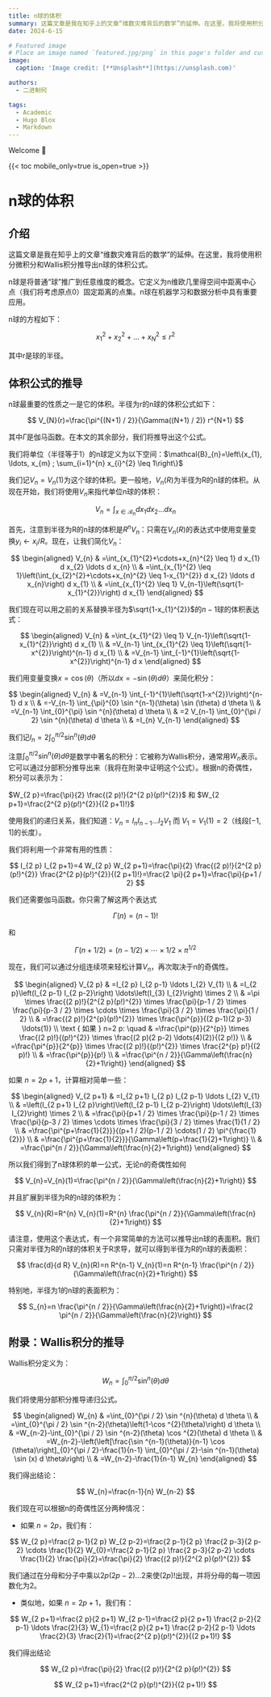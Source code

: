 ```yaml
---
title: n球的体积
summary: 这篇文章是我在知乎上的文章“维数灾难背后的数学”的延伸。在这里，我将使用积分微积分和Wallis积分推导出n球的体积公式。
date: 2024-6-15

# Featured image
# Place an image named `featured.jpg/png` in this page's folder and customize its options here.
image:
  caption: 'Image credit: [**Unsplash**](https://unsplash.com)'

authors:
  - 二进制何

tags:
  - Academic
  - Hugo Blox
  - Markdown
---
```


Welcome 👋

{{< toc mobile_only=true is_open=true >}}

# n球的体积

## 介绍

这篇文章是我在知乎上的文章“维数灾难背后的数学”的延伸。在这里，我将使用积分微积分和Wallis积分推导出n球的体积公式。

n球是将普通“球”推广到任意维度的概念。它定义为n维欧几里得空间中距离中心点（我们将考虑原点0）固定距离的点集。n球在机器学习和数据分析中具有重要应用。

n球的方程如下：

$$
x_{1}^{2}+x_{2}^{2}+\ldots+x_{N}^{2} \leq r^{2}
$$

其中r是球的半径。

## 体积公式的推导

n球最重要的性质之一是它的体积。半径为r的n球的体积公式如下：

$$
V_{N}(r)=\frac{\pi^{(N+1) / 2}}{\Gamma((N+1) / 2)} r^{N+1}
$$

其中$\Gamma$是伽马函数。在本文的其余部分，我们将推导出这个公式。

我们将单位（半径等于1）的n球定义为以下空间：$\mathcal{B}_{n}=\left\{x_{1}, \ldots, x_{m} ; \sum_{i=1}^{n} x_{i}^{2} \leq 1\right\}$

我们记$V_{n}=V_{n}(1)$为这个球的体积。更一般地，$V_{n}(R)$为半径为R的n球的体积。从现在开始，我们将使用$V_{n}$来指代单位n球的体积：

$$
V_{n}=\int_{x \in \mathcal{B}_{n}} d x_{1} d x_{2} \ldots d x_{n}
$$

首先，注意到半径为R的n球的体积是$R^{n} V_{n}$：只需在$V_{n}(R)$的表达式中使用变量变换$y_{i} \leftarrow x_{i} / R$。现在，让我们简化$V_{n}$：

$$
\begin{aligned}
V_{n} & =\int_{x_{1}^{2}+\cdots+x_{n}^{2} \leq 1} d x_{1} d x_{2} \ldots d x_{n} \\
& =\int_{x_{1}^{2} \leq 1}\left(\int_{x_{2}^{2}+\cdots+x_{n}^{2} \leq 1-x_{1}^{2}} d x_{2} \ldots d x_{n}\right) d x_{1} \\
& =\int_{x_{1}^{2} \leq 1} V_{n-1}\left(\sqrt{1-x_{1}^{2}}\right) d x_{1}
\end{aligned}
$$

我们现在可以用之前的关系替换半径为$\sqrt{1-x_{1}^{2}}$的$n-1$球的体积表达式：

$$
\begin{aligned}
V_{n} & =\int_{x_{1}^{2} \leq 1} V_{n-1}\left(\sqrt{1-x_{1}^{2}}\right) d x_{1} \\
& =V_{n-1} \int_{x_{1}^{2} \leq 1}\left(\sqrt{1-x^{2}}\right)^{n-1} d x_{1} \\
& =V_{n-1} \int_{-1}^{1}\left(\sqrt{1-x^{2}}\right)^{n-1} d x
\end{aligned}
$$

我们用变量变换$x=\cos (\theta)$（所以$d x=-\sin (\theta) d \theta$）来简化积分：

$$
\begin{aligned}
V_{n} & =V_{n-1} \int_{-1}^{1}\left(\sqrt{1-x^{2}}\right)^{n-1} d x \\
& =-V_{n-1} \int_{\pi}^{0} \sin ^{n-1}(\theta) \sin (\theta) d \theta \\
& =V_{n-1} \int_{0}^{\pi} \sin ^{n}(\theta) d \theta \\
& =2 V_{n-1} \int_{0}^{\pi / 2} \sin ^{n}(\theta) d \theta \\
& =I_{n} V_{n-1}
\end{aligned}
$$

我们记$I_{n}=2 \int_{0}^{\pi / 2} \sin ^{n}(\theta) d \theta$

注意$\int_{0}^{\pi / 2} \sin ^{n}(\theta) d \theta$是数学中著名的积分：它被称为Wallis积分，通常用$W_{n}$表示。它可以通过分部积分推导出来（我将在附录中证明这个公式）。根据n的奇偶性，积分可以表示为：

$W_{2 p}=\frac{\pi}{2} \frac{(2 p)!}{2^{2 p}(p!)^{2}}$ 和 $W_{2 p+1}=\frac{2^{2 p}(p!)^{2}}{(2 p+1)!}$

使用我们的递归关系，我们知道：$V_{n}=I_{n} I_{n-1} \ldots I_{2} V_{1}$ 而 $V_{1}=V_{1}(1)=2$（线段$[-1,1]$的长度）。

我们将利用一个非常有用的性质：

$$
I_{2 p} I_{2 p+1}=4 W_{2 p} W_{2 p+1}=\frac{\pi}{2} \frac{(2 p)!}{2^{2 p}(p!)^{2}} \frac{2^{2 p}(p!)^{2}}{(2 p+1)!}=\frac{2 \pi}{2 p+1}=\frac{\pi}{p+1 / 2}
$$

我们还需要伽马函数。你只需了解这两个表达式

$$
\Gamma(n)=(n-1)!
$$

和

$$
\Gamma(n+1 / 2)=(n-1 / 2) \times \cdots \times 1 / 2 \times \pi^{1 / 2}
$$

现在，我们可以通过分组连续项来轻松计算$V_{n}$，再次取决于n的奇偶性。

$$
\begin{aligned}
V_{2 p} & =I_{2 p} I_{2 p-1} \ldots I_{2} V_{1} \\
& =I_{2 p}\left(I_{2 p-1} I_{2 p-2}\right) \ldots\left(I_{3} I_{2}\right) \times 2 \\
& =\pi \times \frac{(2 p)!}{2^{2 p}(p!)^{2}} \times \frac{\pi}{p-1 / 2} \times \frac{\pi}{p-3 / 2} \times \cdots \times \frac{\pi}{3 / 2} \times \frac{\pi}{1 / 2} \\
& =\frac{(2 p)!}{2^{p}(p!)^{2}} \times \frac{\pi^{p}}{(2 p-1)(2 p-3) \ldots(1)} \\
\text { 如果 } n=2 p: \quad & =\frac{\pi^{p}}{2^{p}} \times \frac{(2 p)!}{(p!)^{2}} \times \frac{(2 p)(2 p-2) \ldots(4)(2)}{(2 p!)} \\
& =\frac{\pi^{p}}{2^{p}} \times \frac{(2 p)!}{(p!)^{2}} \times \frac{2^{p} p!}{(2 p)!} \\
& =\frac{\pi^{p}}{p!} \\
& =\frac{\pi^{n / 2}}{\Gamma\left(\frac{n}{2}+1\right)}
\end{aligned}
$$

如果 $n=2 p+1$，计算相对简单一些：

$$
\begin{aligned}
V_{2 p+1} & =I_{2 p+1} I_{2 p} I_{2 p-1} \ldots I_{2} V_{1} \\
& =\left(I_{2 p+1} I_{2 p}\right)\left(I_{2 p-1} I_{2 p-2}\right) \ldots\left(I_{3} I_{2}\right) \times 2 \\
& =\frac{\pi}{p+1
 / 2} \times \frac{\pi}{p-1 / 2} \times \frac{\pi}{p-3 / 2} \times \cdots \times \frac{\pi}{3 / 2} \times \frac{1}{1 / 2} \\
& =\frac{\pi^{p+\frac{1}{2}}}{(p+1 / 2)(p-1 / 2) \cdots(1 / 2) \pi^{\frac{1}{2}}} \\
& =\frac{\pi^{p+\frac{1}{2}}}{\Gamma\left(p+\frac{1}{2}+1\right)} \\
& =\frac{\pi^{n / 2}}{\Gamma\left(\frac{n}{2}+1\right)}
\end{aligned}
$$

所以我们得到了n球体积的单一公式，无论n的奇偶性如何

$$
V_{n}=V_{n}(1)=\frac{\pi^{n / 2}}{\Gamma\left(\frac{n}{2}+1\right)}
$$

并且扩展到半径为R的n球的体积为：

$$
V_{n}(R)=R^{n} V_{n}(1)=R^{n} \frac{\pi^{n / 2}}{\Gamma\left(\frac{n}{2}+1\right)}
$$

请注意，使用这个表达式，有一个非常简单的方法可以推导出n球的表面积。我们只需对半径为R的n球的体积关于R求导，就可以得到半径为R的n球的表面积：

$$
\frac{d}{d R} V_{n}(R)=n R^{n-1} V_{n}(1)=n R^{n-1} \frac{\pi^{n / 2}}{\Gamma\left(\frac{n}{2}+1\right)}
$$

特别地，半径为1的n球的表面积为：

$$
S_{n}=n \frac{\pi^{n / 2}}{\Gamma\left(\frac{n}{2}+1\right)}=\frac{2 \pi^{n / 2}}{\Gamma\left(\frac{n}{2}\right)}
$$

## 附录：Wallis积分的推导

Wallis积分定义为：

$$
W_{n}=\int_{0}^{\pi / 2} \sin ^{n}(\theta) d \theta
$$

我们将使用分部积分推导递归公式。

$$
\begin{aligned}
W_{n} & =\int_{0}^{\pi / 2} \sin ^{n}(\theta) d \theta \\
& =\int_{0}^{\pi / 2} \sin ^{n-2}(\theta)\left(1-\cos ^{2}(\theta)\right) d \theta \\
& =W_{n-2}-\int_{0}^{\pi / 2} \sin ^{n-2}(\theta) \cos ^{2}(\theta) d \theta \\
& =W_{n-2}-\left(\left[\frac{\sin ^{n-1}(\theta)}{n-1} \cos (\theta)\right]_{0}^{\pi / 2}-\frac{1}{n-1} \int_{0}^{\pi / 2}-\sin ^{n-1}(\theta) \sin (x) d \theta\right) \\
& =W_{n-2}-\frac{1}{n-1} W_{n}
\end{aligned}
$$

我们得出结论：

$$
W_{n}=\frac{n-1}{n} W_{n-2}
$$

我们现在可以根据n的奇偶性区分两种情况：

- 如果 $n=2 p$，我们有：

$$
W_{2 p}=\frac{2 p-1}{2 p} W_{2 p-2}=\frac{2 p-1}{2 p} \frac{2 p-3}{2 p-2} \cdots \frac{1}{2} W_{0}=\frac{2 p-1}{2 p} \frac{2 p-3}{2 p-2} \cdots \frac{1}{2} \frac{\pi}{2}=\frac{\pi}{2} \frac{(2 p)!}{2^{2 p}(p!)^{2}}
$$

我们通过在分母和分子中乘以$2 p(2 p-2) \ldots 2$来使$(2 p)!$出现，并将分母的每一项因数化为2。

- 类似地，如果 $n=2 p+1$，我们有：

$$
W_{2 p+1}=\frac{2 p}{2 p+1} W_{2 p-1}=\frac{2 p}{2 p+1} \frac{2 p-2}{2 p-1} \ldots \frac{2}{3} W_{1}=\frac{2 p}{2 p+1} \frac{2 p-2}{2 p-1} \ldots \frac{2}{3} \frac{2}{1}=\frac{2^{2 p}(p!)^{2}}{(2 p+1)!}
$$

我们得出结论

$$
W_{2 p}=\frac{\pi}{2} \frac{(2 p)!}{2^{2 p}(p!)^{2}}
$$

$$
W_{2 p+1}=\frac{2^{2 p}(p!)^{2}}{(2 p+1)!}
$$

